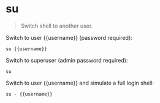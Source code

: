su
==

> Switch shell to another user.

Switch to user {{username}} (password required):

    su {{username}}

Switch to superuser (admin password required):

    su

Switch to user {{username}} and simulate a full login shell:

    su - {{username}}
